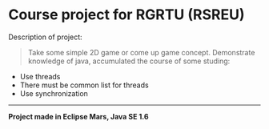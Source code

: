 # Course project for RGRTU (RSREU)

Description of project:
> Take some simple 2D game or come up game concept.
> Demonstrate knowledge of java, accumulated the course of some studing:
  - Use threads
  - There must be common list for threads
  - Use synchronization
______
 **Project made in Eclipse Mars, Java SE 1.6**
